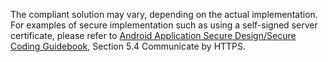 
The compliant solution may vary, depending on the actual implementation.
For examples of secure implementation such as using a self-signed server
certificate, please refer to [Android Application Secure Design/Secure
Coding Guidebook](https://www.jssec.org/dl/android_securecoding_en.pdf),
Section 5.4 Communicate by HTTPS.
